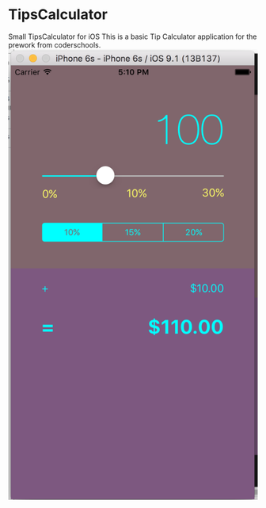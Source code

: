 # TipsCalculator
Small TipsCalculator for iOS
This is a basic Tip Calculator application for the prework from coderschools.
![Alt text](/images/demo.png "Demo page")
